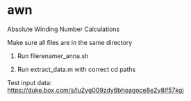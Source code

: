 # awn
Absolute Winding Number Calculations

Make sure all files are in the same directory

1. Run filerenamer_anna.sh

2. Run extract_data.m with correct cd paths

Test input data:
https://duke.box.com/s/lu2yg009zdy6bhoagoce8e2y8lf57kgj
